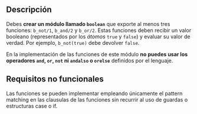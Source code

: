 Descripción
-----------

Debes **crear un módulo llamado `boolean`** que exporte al menos tres funciones: `b_not/1`, `b_and/2` y `b_or/2`. Estas funciones deben recibir un valor booleano (representados por los *átomos* `true` y `false`) y evaluar su valor de verdad. Por ejemplo, `b_not(true)` debe devolver `false`.

En la implementación de las funciones de este módulo **no puedes usar los operadores `and`, `or`, `not` ni `andalso` o `orelse`** definidos por el lenguaje.


Requisitos no funcionales
-------------------------

Las funciones se pueden implementar empleando únicamente el pattern matching en las clausulas de las funciones sin recurrir al uso de guardas o estructuras case o if.

